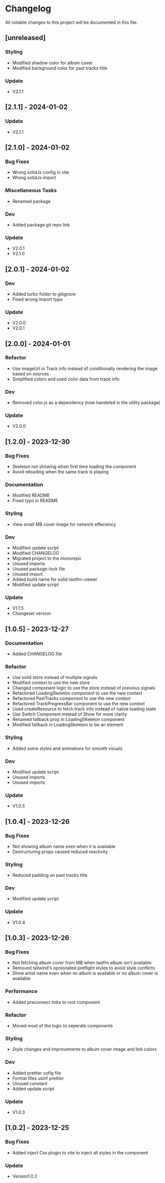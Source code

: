 # Changelog

All notable changes to this project will be documented in this file.

## [unreleased]

### Styling

- Modified shadow color for album cover
- Modified background color for past tracks title

### Update

- V2.1.1

## [2.1.1] - 2024-01-02

### Update

- V2.1.1

## [2.1.0] - 2024-01-02

### Bug Fixes

- Wrong solidJs config in vite
- Wrong solidJs import

### Miscellaneous Tasks

- Renamed package

### Dev

- Added package git repo link

### Update

- V2.0.1
- V2.1.0

## [2.0.1] - 2024-01-02

### Dev

- Added turbo folder to gitignore
- Fixed wrong import typo

### Update

- V2.0.0
- V2.0.1

## [2.0.0] - 2024-01-01

### Refactor

- Use imageUrl in Track info instead of conditionally rendering the image based on sources
- Simplified colors and used color data from track info

### Dev

- Removed color.js as a dependency (now handeled in the utility package)

### Update

- V2.0.0

## [1.2.0] - 2023-12-30

### Bug Fixes

- Skeleton not showing when first time loading the component
- Avoid reloading when the same track is playing

### Documentation

- Modified README
- Fixed typo in README

### Styling

- View small MB cover image for network effeciency

### Dev

- Modified update script
- Modified CHANGELOG
- Migrated project to the monorepo
- Unused imports
- Unused package-lock file
- Unused import
- Added build name for solid-lastfm-viewer
- Modified update script

### Update

- V1.1.5
- Changeset version

## [1.0.5] - 2023-12-27

### Documentation

- Added CHANGELOG file

### Refactor

- Use solid store instead of multiple signals
- Modified context to use the new store
- Changed component logic to use the store instead of prevoius signals
- Refactored LoadingSkeleton component to use the new context
- Refactored PastTracks component to use the new context
- Refactored TrackProgressBar component to use the new context
- Used createResource to fetch track info instead of naiive loading state
- Use Switch Component instead of Show for more clarity
- Renamed fallback prop in LoadingSKeleton component
- Modified fallback in LoadingSkeleton to be an element

### Styling

- Added some styles and animations for smooth visuals

### Dev

- Modified update script
- Unused imports
- Unused imports

### Update

- V1.0.5

## [1.0.4] - 2023-12-26

### Bug Fixes

- Not showing album name even when it is available
- Destructuring props caused reduced reactivity

### Styling

- Reduced padding on past tracks title

### Dev

- Modified update script

### Update

- V1.0.4

## [1.0.3] - 2023-12-26

### Bug Fixes

- Not fetching album cover from MB when lastfm album isn't available
- Removed tailwind's opnionated preflight styles to avoid style conflicts
- Show artist name even when no album is available or no album cover is available

### Performance

- Added preconnect links to root component

### Refactor

- Moved most of the logic to seperate components

### Styling

- Style changes and improvements to album cover image and link colors

### Dev

- Added prettier cofig file
- Format files usinf prettier
- Unused constant
- Added update script

### Update

- V1.0.3

## [1.0.2] - 2023-12-25

### Bug Fixes

- Added inject Css plugin to vite to inject all styles in the component

### Update

- Version1.0.2

<!-- generated by git-cliff -->

